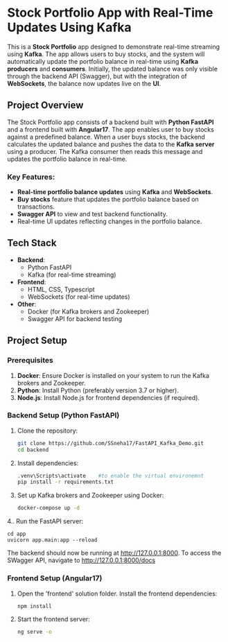 # Stock Portfolio App with Real-Time Updates Using Kafka

This is a **Stock Portfolio** app designed to demonstrate real-time streaming using **Kafka**. The app allows users to buy stocks, and the system will automatically update the portfolio balance in real-time using **Kafka producers** and **consumers**. Initially, the updated balance was only visible through the backend API (Swagger), but with the integration of **WebSockets**, the balance now updates live on the **UI**.

## Project Overview

The Stock Portfolio app consists of a backend built with **Python FastAPI** and a frontend built with **Angular17**. The app enables user to buy stocks against a predefined balance. When a user buys stocks, the backend calculates the updated balance and pushes the data to the **Kafka server** using a producer. The Kafka consumer then reads this message and updates the portfolio balance in real-time.

### Key Features:
- **Real-time portfolio balance updates** using **Kafka** and **WebSockets**.
- **Buy stocks** feature that updates the portfolio balance based on transactions.
- **Swagger API** to view and test backend functionality.
- Real-time UI updates reflecting changes in the portfolio balance.

## Tech Stack

- **Backend**: 
  - Python FastAPI
  - Kafka (for real-time streaming)
- **Frontend**: 
  - HTML, CSS, Typescript
  - WebSockets (for real-time updates)
- **Other**: 
  - Docker (for Kafka brokers and Zookeeper)
  - Swagger API for backend testing

## Project Setup

### Prerequisites

1. **Docker**: Ensure Docker is installed on your system to run the Kafka brokers and Zookeeper.
2. **Python**: Install Python (preferably version 3.7 or higher).
3. **Node.js**: Install Node.js for frontend dependencies (if required).

### Backend Setup (Python FastAPI)

1. Clone the repository:

   ```bash
   git clone https://github.com/SSneha17/FastAPI_Kafka_Demo.git
   cd backend
2. Install dependencies:

    ```bash
    .venv\Scripts\activate    #to enable the virtual environemnt
    pip install -r requirements.txt
3. Set up Kafka brokers and Zookeeper using Docker:

    ```bash
    docker-compose up -d
4.. Run the FastAPI server:

     
    cd app
    uvicorn app.main:app --reload

The backend should now be running at http://127.0.0.1:8000. To access the SWagger API, navigate to http://127.0.0.1:8000/docs

### Frontend Setup (Angular17)
1. Open the 'frontend' solution folder.
Install the frontend dependencies:

    ```bash
    npm install

2. Start the frontend server:

    ```bash
    ng serve -o
